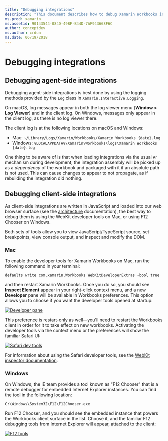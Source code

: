 ```yaml
---
title: "Debugging integrations"
description: "This document describes how to debug Xamarin Workbooks integrations, both agent-side and client-side on Windows and Mac."
ms.prod: xamarin
ms.assetid: 90143544-084D-49BF-B44D-7AF943668F6C
author: conceptdev
ms.author: crdun
ms.date: 06/19/2018
---
```


# Debugging integrations

## Debugging agent-side integrations

Debugging agent-side integrations is best done by using the logging methods
provided by the `Log` class in `Xamarin.Interactive.Logging`.

On macOS, log messages appear in both the log viewer menu (**Window > Log Viewer**)
and in the client log. On Windows, messages only appear in the client log,
as there is no log viewer there.

The client log is at the following locations on macOS and Windows:

- Mac: `~/Library/Logs/Xamarin/Workbooks/Xamarin Workbooks {date}.log`
- Windows: `%LOCALAPPDATA%\Xamarin\Workbooks\logs\Xamarin Workbooks {date}.log`

One thing to be aware of is that when loading integrations via the usual `#r` mechanism
during development, the integration assembly will be picked up as a _dependency_ of the
workbook and packaged with it if an absolute path is not used. This can cause changes to
appear to not propagate, as if rebuilding the integration did nothing.

## Debugging client-side integrations

As client-side integrations are written in JavaScript and loaded into our
web browser surface (see the [architecture](~/tools/workbooks/sdk/architecture.md) documentation), the best
way to debug them is using the WebKit developer tools on Mac, or using F12
Chooser on Windows.

Both sets of tools allow you to view JavaScript/TypeScript source, set breakpoints,
view console output, and inspect and modify the DOM.

### Mac

To enable the developer tools for Xamarin Workbooks on Mac, run the following
command in your terminal:

```shell
defaults write com.xamarin.Workbooks WebKitDeveloperExtras -bool true
```

and then restart Xamarin Workbooks. Once you do so, you should see **Inspect Element** 
appear in your right-click context menu, and a new **Developer** pane
will be available in Workbooks preferences. This option allows you to choose if you want
the developer tools opened at startup:

[![Developer pane](debugging-images/developer-pane-small.png)](debugging-images/developer-pane.png#lightbox)

This preference is restart-only as well—you'll need to restart the Workbooks client
in order for it to take effect on new workbooks. Activating the developer tools via
the context menu or the preferences will show the familiar Safari UI:

[![Safari dev tools](debugging-images/mac-dev-tools.png)](debugging-images/mac-dev-tools.png#lightbox)

For information about using the Safari developer tools, see the
[WebKit inspector documentation][webkit-docs].

### Windows

On Windows, the IE team provides a tool known as "F12 Chooser" that is a remote
debugger for embedded Internet Explorer instances. You can find the tool in the
following location:

```shell
C:\Windows\System32\F12\F12Chooser.exe
```

Run F12 Chooser, and you should see the embedded instance that powers the Workbooks
client surface in the list. Choose it, and the familiar F12 debugging tools from Internet
Explorer will appear, attached to the client:

[![F12 tools](debugging-images/windows-dev-tools.png)](debugging-images/windows-dev-tools.png#lightbox)

[webkit-docs]: https://trac.webkit.org/wiki/WebInspector
